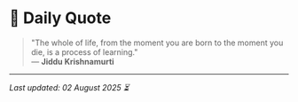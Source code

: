 # 📜 Daily Quote

> "The whole of life, from the moment you are born to the moment you die, is a process of learning."  
> — **Jiddu Krishnamurti**

---

_Last updated: 02 August 2025 ⏳_
